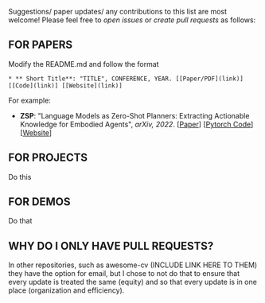 Suggestions/ paper updates/ any contributions to this list are most welcome! Please feel free to *open issues* or *create pull requests* as follows: <br> 

## FOR PAPERS
Modify the README.md and follow the format 
``` 
* ** Short Title**: "TITLE", CONFERENCE, YEAR. [[Paper/PDF](link)] [[Code](link)] [[Website](link)]
``` 
For example:

* **ZSP**: "Language Models as Zero-Shot Planners: Extracting Actionable Knowledge for Embodied Agents", *arXiv, 2022*. [[Paper](https://arxiv.org/abs/2201.07207)] [[Pytorch Code](https://github.com/huangwl18/language-planner)] [[Website](https://wenlong.page/language-planner/)]

## FOR PROJECTS 

Do this

## FOR DEMOS 

Do that 

## WHY DO I ONLY HAVE PULL REQUESTS? 
In other repositories, such as awesome-cv (INCLUDE LINK HERE TO THEM) they have the option for email, but I chose to not do that to ensure that every update is treated the same (equity) and so that every update is in one place (organization and efficiency). 



